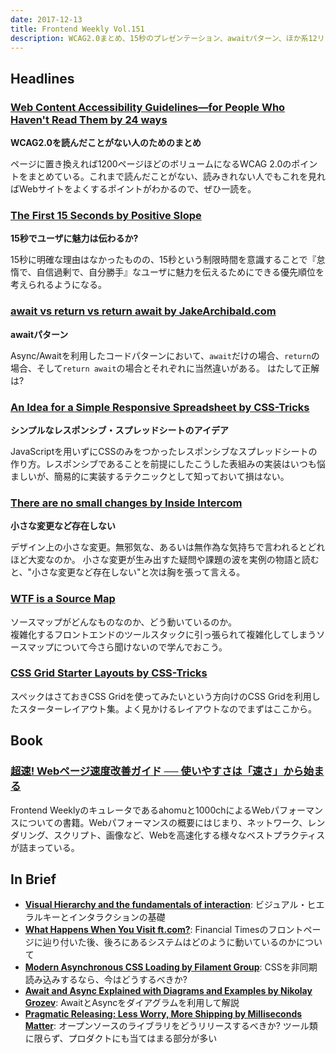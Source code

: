 ```yaml
---
date: 2017-12-13
title: Frontend Weekly Vol.151
description: WCAG2.0まとめ、15秒のプレゼンテーション、awaitパターン、ほか系12リンクを紹介
---
```


## Headlines

### [Web Content Accessibility Guidelines—for People Who Haven't Read Them by 24 ways](https://24ways.org/2017/wcag-for-people-who-havent-read-them/)

**WCAG2.0を読んだことがない人のためのまとめ**

ページに置き換えれば1200ページほどのボリュームになるWCAG 2.0のポイントをまとめている。これまで読んだことがない、読みきれない人でもこれを見ればWebサイトをよくするポイントがわかるので、ぜひ一読を。 

### [The First 15 Seconds by Positive Slope](https://medium.com/positiveslope/the-first-15-seconds-9590d7dabc)

**15秒でユーザに魅力は伝わるか?**

15秒に明確な理由はなかったものの、15秒という制限時間を意識することで『怠惰で、自信過剰で、自分勝手』なユーザに魅力を伝えるためにできる優先順位を考えられるようになる。

### [await vs return vs return await by JakeArchibald.com](https://jakearchibald.com/2017/await-vs-return-vs-return-await/)

**awaitパターン**

Async/Awaitを利用したコードパターンにおいて、`await`だけの場合、`return`の場合、そして`return await`の場合とそれぞれに当然違いがある。
はたして正解は?

### [An Idea for a Simple Responsive Spreadsheet by CSS-Tricks](https://css-tricks.com/idea-simple-responsive-spreadsheet/)

**シンプルなレスポンシブ・スプレッドシートのアイデア**

JavaScriptを用いずにCSSのみをつかったレスポンシブなスプレッドシートの作り方。レスポンシブであることを前提にしたこうした表組みの実装はいつも悩ましいが、簡易的に実装するテクニックとして知っておいて損はない。

### [There are no small changes by Inside Intercom](https://blog.intercom.com/there-are-no-small-changes/)

**小さな変更など存在しない**

デザイン上の小さな変更。無邪気な、あるいは無作為な気持ちで言われるとどれほど大変なのか。
小さな変更が生み出すた疑問や課題の波を実例の物語と読むと、"小さな変更など存在しない"と次は胸を張って言える。

### [WTF is a Source Map](https://www.schneems.com/2017/11/14/wtf-is-a-source-map/)

ソースマップがどんなものなのか、どう動いているのか。  
複雑化するフロントエンドのツールスタックに引っ張られて複雑化してしまうソースマップについて今さら聞けないので学んでおこう。

### [CSS Grid Starter Layouts by CSS-Tricks](https://css-tricks.com/snippets/css/css-grid-starter-layouts/)

スペックはさておきCSS Gridを使ってみたいという方向けのCSS Gridを利用したスターターレイアウト集。よく見かけるレイアウトなのでまずはここから。

## Book

### [超速! Webページ速度改善ガイド ── 使いやすさは「速さ」から始まる](http://amzn.to/2iVvU02)

Frontend Weeklyのキュレータであるahomuと1000chによるWebパフォーマンスについての書籍。Webパフォーマンスの概要にはじまり、ネットワーク、レンダリング、スクリプト、画像など、Webを高速化する様々なベストプラクティスが詰まっている。

## In Brief

- [**Visual Hierarchy and the fundamentals of interaction**](https://uxplanet.org/visual-hierarchy-and-the-fundamentals-of-interaction-320a9e633822): ビジュアル・ヒエラルキーとインタラクションの基礎
- [**What Happens When You Visit ft.com?**](http://engineroom.ft.com/2017/11/27/what-happens-when-you-visit-ft-com/): Financial Timesのフロントページに辿り付いた後、後ろにあるシステムはどのように動いているのかについて
- [**Modern Asynchronous CSS Loading by Filament Group**](https://www.filamentgroup.com/lab/async-css.html): CSSを非同期読み込みするなら、今はどうするべきか?
- [**Await and Async Explained with Diagrams and Examples by Nikolay Grozev**](http://nikgrozev.com/2017/10/01/async-await/): AwaitとAsyncをダイアグラムを利用して解説
- [**Pragmatic Releasing: Less Worry, More Shipping by Milliseconds Matter**](https://blog.algolia.com/pragmatic-releasing/): オープンソースのライブラリをどうリリースするべきか? ツール類に限らず、プロダクトにも当てはまる部分が多い
